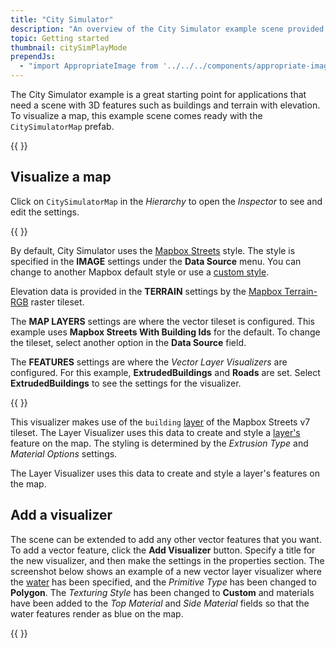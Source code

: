 ```yaml
---
title: "City Simulator"
description: "An overview of the City Simulator example scene provided in the Mapbox Maps SDK for Unity."
topic: Getting started
thumbnail: citySimPlayMode
prependJs:
  - "import AppropriateImage from '../../../components/appropriate-image';"
---
```


The City Simulator example is a great starting point for applications that need a scene with 3D features such as buildings and terrain with elevation. To visualize a map, this example scene comes ready with the `CitySimulatorMap` prefab.

{{
  <AppropriateImage imageId="citySimPlayMode" />
}}

## Visualize a map

Click on `CitySimulatorMap` in the *Hierarchy* to open the *Inspector* to see and edit the settings.

{{
<AppropriateImage imageId="citySimMapSettings" className="block mx-auto" />
}}

By default, City Simulator uses the [Mapbox Streets](https://www.mapbox.com/maps/streets/) style. The style is specified in the **IMAGE** settings under the **Data Source** menu. You can change to another Mapbox default style or use a [custom style](https://www.mapbox.com/help/unity-custom-map-style/).

Elevation data is provided in the **TERRAIN** settings by the [Mapbox Terrain-RGB](https://www.mapbox.com/help/access-elevation-data/#mapbox-terrain-rgb) raster tileset.

The **MAP LAYERS** settings are where the vector tileset is configured. This example uses **Mapbox Streets With Building Ids** for the default. To change the tileset, select another option in the **Data Source** field.

The **FEATURES** settings are where the *Vector Layer Visualizers* are configured. For this example, **ExtrudedBuildings** and **Roads** are set. Select **ExtrudedBuildings** to see the settings for the visualizer.

{{
<AppropriateImage imageId="citySimVisSettings" className="block mx-auto" />
}}

This visualizer makes use of the `building` [layer](https://www.mapbox.com/vector-tiles/mapbox-streets-v7/#layer-reference) of the Mapbox Streets v7 tileset. The Layer Visualizer uses this data to create and style a [layer's](https://www.mapbox.com/help/define-layer/) feature on the map. The styling is determined by the *Extrusion Type* and *Material Options* settings.

The Layer Visualizer uses this data to create and style a layer's features on the map.

## Add a visualizer

The scene can be extended to add any other vector features that you want. To add a vector feature, click the **Add Visualizer** button. Specify a title for the new visualizer, and then make the settings in the properties section. The screenshot below shows an example of a new vector layer visualizer where the [water](https://www.mapbox.com/vector-tiles/mapbox-streets-v7/#water) has been specified, and the *Primitive Type* has been changed to **Polygon**. The *Texturing Style* has been changed to **Custom** and materials have been added to the *Top Material* and *Side Material* fields so that the water features render as blue on the map.

{{
<AppropriateImage imageId="citySimNewVisSettings" className="block mx-auto" />
}}
